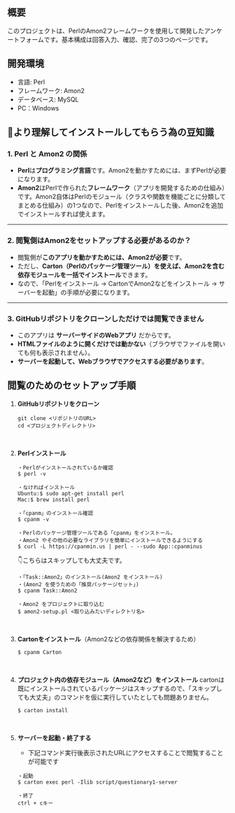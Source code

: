 ## 概要
このプロジェクトは、PerlのAmon2フレームワークを使用して開発したアンケートフォームです。基本構成は回答入力、確認、完了の3つのページです。


## 開発環境
- 言語: Perl
- フレームワーク: Amon2
- データベース: MySQL
- PC：Windows


## 🫛より理解してインストールしてもらう為の豆知識

### 1. Perl と Amon2 の関係
- **Perl**は**プログラミング言語**です。Amon2を動かすためには、まずPerlが必要になります。
- **Amon2**はPerlで作られた**フレームワーク**（アプリを開発するための仕組み）です。Amon2自体はPerlのモジュール（クラスや関数を機能ごとに分類してまとめる仕組み）の1つなので、Perlをインストールした後、Amon2を追加でインストールすれば使えます。

---

### 2. 閲覧側はAmon2をセットアップする必要があるのか？

- 閲覧側が**このアプリを動かすためには、Amon2が必要**です。
- ただし、**Carton（Perlのパッケージ管理ツール）を使えば、Amon2を含む依存モジュールを一括でインストール**できます。
- なので、「Perlをインストール → CartonでAmon2などをインストール → サーバーを起動」の手順が必要になります。

---

### 3. GitHubリポジトリをクローンしただけでは閲覧できません

- このアプリは **サーバーサイドのWebアプリ** だからです。
- **HTMLファイルのように開くだけでは動かない**（ブラウザでファイルを開いても何も表示されません）。
- **サーバーを起動して、Webブラウザでアクセスする必要があります**。


## 閲覧のためのセットアップ手順 
1. **GitHubリポジトリをクローン**
    ```ターミナル
    git clone <リポジトリのURL>
    cd <プロジェクトディレクトリ>
    ```
   <br>

2. **Perlインストール**
    ```terminal
    ・Perlがインストールされているか確認
    $ perl -v

    ・なければインストール
    Ubuntu:$ sudo apt-get install perl
    Mac:$ brew install perl

    ・「cpanm」のインストール確認
    $ cpanm -v
    
    ・Perlのパッケージ管理ツールである「cpanm」をインストール。
    ・Amon2 やその他の必要なライブラリを簡単にインストールできるようにする
    $ curl -L https://cpanmin.us | perl - --sudo App::cpanminus

    ```

    👇こちらはスキップしても大丈夫です。
    ```
    ・「Task::Amon2」のインストール(Amon2 をインストール)
    ・(Amon2 を使うための「推奨パッケージセット」) 
    $ cpanm Task::Amon2

    ・Amon2 をプロジェクトに取り込む
    $ amon2-setup.pl <取り込みたいディレクトリ名>
    
    ```
    <br>


3. **Cartonをインストール**（Amon2などの依存関係を解決するため）
    ```
    $ cpanm Carton
    ```
   <br>
    
4. **プロジェクト内の依存モジュール（Amon2など）をインストール**
    cartonは既にインストールされているパッケージはスキップするので、「スキップしても大丈夫」のコマンドを仮に実行していたとしても問題ありません。
    ```
    $ carton install
    ```
   <br>
    
5. **サーバーを起動・終了する**
    - 下記コマンド実行後表示されたURLにアクセスすることで閲覧することが可能です
    ```
    ・起動
    $ carton exec perl -Ilib script/questionary1-server
    
    ・終了
    ctrl + cキー
    ```
